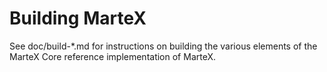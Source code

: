 Building MarteX
===============

See doc/build-*.md for instructions on building the various
elements of the MarteX Core reference implementation of MarteX.
